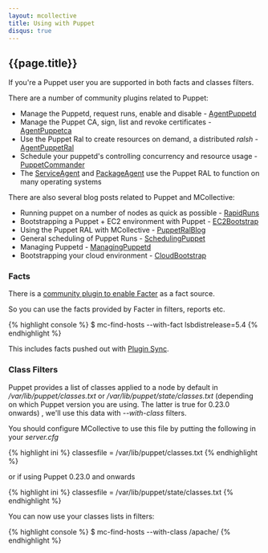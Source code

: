 ```yaml
---
layout: mcollective
title: Using with Puppet
disqus: true
---
```

[FactsRLFacter]: http://code.google.com/p/mcollective-plugins/wiki/FactsRLFacter
[PluginSync]: http://docs.reductivelabs.com/guides/plugins_in_modules.html
[AgentPuppetd]: http://code.google.com/p/mcollective-plugins/wiki/AgentPuppetd
[AgentPuppetca]: http://github.com/ripienaar/mcollective-plugins/tree/master/agent/puppetca/
[AgentPuppetRal]: http://github.com/ripienaar/mcollective-plugins/tree/master/agent/puppetral/
[PuppetCommander]: http://github.com/ripienaar/mcollective-plugins/tree/master/agent/puppetd/commander/
[RapidRuns]: http://www.devco.net/archives/2010/08/05/rapid_puppet_runs_with_mcollective.php
[EC2Bootstrap]: http://www.devco.net/archives/2010/07/14/bootstrapping_puppet_on_ec2_with_mcollective.php
[PuppetRalBlog]: http://www.devco.net/archives/2010/07/07/puppet_resources_on_demand.php
[SchedulingPuppet]: http://www.devco.net/archives/2010/03/17/scheduling_puppet_with_mcollective.php
[ManagingPuppetd]: http://www.devco.net/archives/2009/11/30/managing_puppetd_with_mcollective.php
[CloudBootstrap]: http://vuksan.com/blog/2010/07/28/bootstraping-your-cloud-environment-with-puppet-and-mcollective/
[ServiceAgent]: http://code.google.com/p/mcollective-plugins/wiki/AgentService
[PackageAgent]: http://code.google.com/p/mcollective-plugins/wiki/AgentPackage

## {{page.title}}

If you're a Puppet user you are supported in both facts and classes filters.

There are a number of community plugins related to Puppet:

 * Manage the Puppetd, request runs, enable and disable - [AgentPuppetd]
 * Manage the Puppet CA, sign, list and revoke certificates - [AgentPuppetca]
 * Use the Puppet Ral to create resources on demand, a distributed *ralsh* - [AgentPuppetRal]
 * Schedule your puppetd's controlling concurrency and resource usage - [PuppetCommander]
 * The [ServiceAgent] and [PackageAgent] use the Puppet RAL to function on many operating systems

There are also several blog posts related to Puppet and MCollective:

 * Running puppet on a number of nodes as quick as possible - [RapidRuns]
 * Bootstrapping a Puppet + EC2 environment with Puppet - [EC2Bootstrap]
 * Using the Puppet RAL with MCollective - [PuppetRalBlog]
 * General scheduling of Puppet Runs - [SchedulingPuppet]
 * Managing Puppetd - [ManagingPuppetd]
 * Bootstrapping your cloud environment - [CloudBootstrap]

### Facts
There is a [community plugin to enable Facter][FactsRLFacter] as a fact source.

So you can use the facts provided by Facter in filters, reports etc.

{% highlight console %}
$ mc-find-hosts --with-fact lsbdistrelease=5.4
{% endhighlight %}

This includes facts pushed out with [Plugin Sync][PluginSync].
 
### Class Filters
Puppet provides a list of classes applied to a node by default in */var/lib/puppet/classes.txt* or */var/lib/puppet/state/classes.txt* (depending on which Puppet version you are using. The latter is true for 0.23.0 onwards) , we'll use this data with *--with-class* filters.

You should configure MCollective to use this file by putting the following in your *server.cfg* 


{% highlight ini %}
classesfile = /var/lib/puppet/classes.txt
{% endhighlight %}

or if using Puppet 0.23.0 and onwards

{% highlight ini %}
classesfile = /var/lib/puppet/state/classes.txt
{% endhighlight %}

You can now use your classes lists in filters:

{% highlight console %}
$ mc-find-hosts --with-class /apache/
{% endhighlight %}
